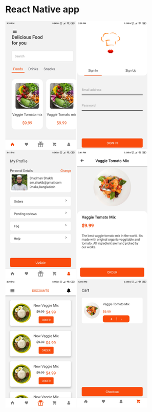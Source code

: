 # React Native app
<img src="https://raw.githubusercontent.com/ShadmanShakib/FoodieUI/main/Feed.jpg" data-canonical-src="https://raw.githubusercontent.com/ShadmanShakib/FoodieUI/main/Feed.jpg" width="220" height="400" />
<img src="https://raw.githubusercontent.com/ShadmanShakib/FoodieUI/main/auth.jpg" data-canonical-src="https://raw.githubusercontent.com/ShadmanShakib/FoodieUI/main/auth.jpg" width="220" height="400" />
<img src="https://raw.githubusercontent.com/ShadmanShakib/FoodieUI/main/Profile.jpg" data-canonical-src="https://raw.githubusercontent.com/ShadmanShakib/FoodieUI/main/Profile.jpg" width="220" height="400" />
<img src="https://raw.githubusercontent.com/ShadmanShakib/FoodieUI/main/Single.jpg" data-canonical-src="https://raw.githubusercontent.com/ShadmanShakib/FoodieUI/main/Single.jpg" width="220" height="400" />
<img src="https://raw.githubusercontent.com/ShadmanShakib/FoodieUI/main/Offers.jpg" data-canonical-src="https://raw.githubusercontent.com/ShadmanShakib/FoodieUI/main/Offers.jpg" width="220" height="400" />
<img src="https://raw.githubusercontent.com/ShadmanShakib/FoodieUI/main/Cart.jpg" data-canonical-src="https://raw.githubusercontent.com/ShadmanShakib/FoodieUI/main/Cart.jpg" width="220" height="400" />

